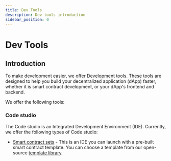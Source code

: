 ```yaml
---
title: Dev Tools
description: Dev tools introduction
sidebar_position: 0
---
```


# Dev Tools

## Introduction

To make development easier, we offer Development tools. These tools are designed to help you build your decentralized application (dApp) faster, whether it is smart contract development, or your dApp's frontend and backend.

We offer the following tools:

### Code studio

The Code studio is an Integrated Development Environment (IDE). Currently, we offer the following types of Code studio:

- [Smart contract sets](./0_code-studio/1_smart-contract-sets/1_smart-contract-sets.md) - This is an IDE you can launch with a pre-built smart contract template. You can choose a template from our open-source [template library](./0_code-studio/1_smart-contract-sets/2_smart-contract-templates.md).

